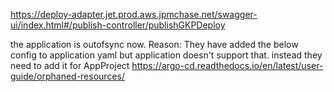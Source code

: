 https://deploy-adapter.jet.prod.aws.jpmchase.net/swagger-ui/index.html#/publish-controller/publishGKPDeploy


the application is outofsync now.
Reason: They have added  the below config to application yaml but application doesn't support that. instead they need to add it for AppProject
https://argo-cd.readthedocs.io/en/latest/user-guide/orphaned-resources/
